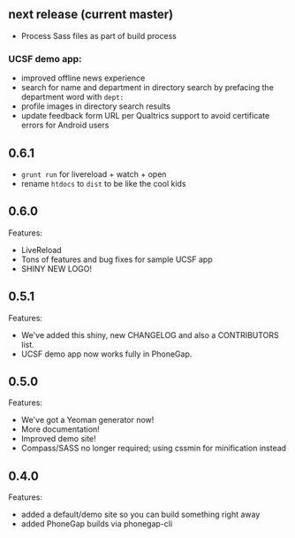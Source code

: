 ## next release (current master)

 - Process Sass files as part of build process

### UCSF demo app:

- improved offline news experience
- search for name and department in directory search by prefacing the department word with `dept:`
- profile images in directory search results
- update feedback form URL per Qualtrics support to avoid certificate errors for Android users

## 0.6.1

 - `grunt run` for livereload + watch + open
 - rename `htdocs` to `dist` to be like the cool kids

## 0.6.0

Features:

 - LiveReload
 - Tons of features and bug fixes for sample UCSF app
 - SHINY NEW LOGO!

## 0.5.1

Features:

 - We've added this shiny, new CHANGELOG and also a CONTRIBUTORS list.
 - UCSF demo app now works fully in PhoneGap.

## 0.5.0

Features:

 - We've got a Yeoman generator now!
 - More documentation!
 - Improved demo site!
 - Compass/SASS no longer required; using cssmin for minification instead

## 0.4.0

Features:

  - added a default/demo site so you can build something right away
  - added PhoneGap builds via phonegap-cli
